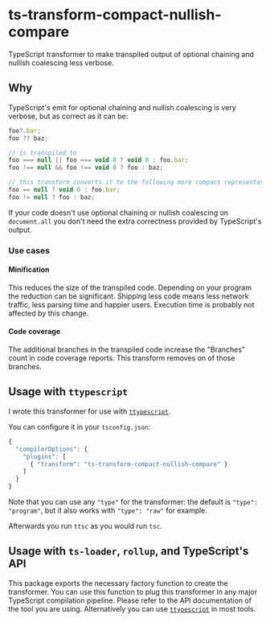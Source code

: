 # ts-transform-compact-nullish-compare

TypeScript transformer to make transpiled output of optional chaining and nullish coalescing less verbose.

## Why

TypeScript's emit for optional chaining and nullish coalescing is very verbose, but as correct as it can be:

```ts
foo?.bar;
foo ?? baz;

// is transpiled to
foo === null || foo === void 0 ? void 0 : foo.bar;
foo !== null && foo !== void 0 ? foo : baz;

// this transform converts it to the following more compact representation
foo == null ? void 0 : foo.bar;
foo != null ? foo : baz;
```

If your code doesn't use optional chaining or nullish coalescing on `document.all` you don't need the extra correctness provided by TypeScript's output.

### Use cases

#### Minification

This reduces the size of the transpiled code. Depending on your program the reduction can be significant.
Shipping less code means less network traffic, less parsing time and happier users.
Execution time is probably not affected by this change.

#### Code coverage

The additional branches in the transpiled code increase the "Branches" count in code coverage reports.
This transform removes on of those branches.

## Usage with `ttypescript`

I wrote this transformer for use with [`ttypescript`](https://github.com/cevek/ttypescript).

You can configure it in your `tsconfig.json`:

```js
{
  "compilerOptions": {
    "plugins": [
      { "transform": "ts-transform-compact-nullish-compare" }
    ]
  }
}
```

Note that you can use any `"type"` for the transformer: the default is `"type": "program"`, but it also works with `"type": "raw"` for example.

Afterwards you run `ttsc` as you would run `tsc`.

## Usage with `ts-loader`, `rollup`, and TypeScript's API

This package exports the necessary factory function to create the transformer. You can use this function to plug this transformer in any major TypeScript compilation pipeline.
Please refer to the API documentation of the tool you are using. Alternatively you can use [`ttypescript`](https://github.com/cevek/ttypescript) in most tools.
